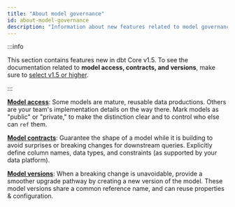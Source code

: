 ```yaml
---
title: "About model governance"
id: about-model-governance
description: "Information about new features related to model governance"
---
```


:::info

This section contains features new in dbt Core v1.5. To see the documentation related to **model access, contracts, and versions**, make sure to [select v1.5 or higher](/docs/collaborate/govern/about-model-governance?version=1.5).

:::

[**Model access**](model-access): Some models are mature, reusable data productions. Others are your team's implementation details on the way there. Mark models as "public" or "private," to make the distinction clear and to control who else can `ref` them.

[**Model contracts**](model-contracts): Guarantee the shape of a model while it is building to avoid surprises or breaking changes for downstream queries. Explicitly define column names, data types, and constraints (as supported by your data platform).

[**Model versions**](model-versions): When a breaking change is unavoidable, provide a smoother upgrade pathway by creating a new version of the model. These model versions share a common reference name, and can reuse properties & configuration.
